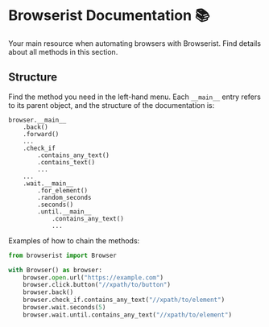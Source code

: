 # Browserist Documentation 📚
Your main resource when automating browsers with Browserist. Find details about all methods in this section.

## Structure
Find the method you need in the left-hand menu. Each `__main__` entry refers to its parent object, and the structure of the documentation is:

```text title="Structure"
browser.__main__
    .back()
    .forward()
    ...
    .check_if
        .contains_any_text()
        .contains_text()
        ...
    ...
    .wait.__main__
        .for_element()
        .random_seconds
        .seconds()
        .until.__main__
            .contains_any_text()
            ...
```

Examples of how to chain the methods:

```python linenums="1"
from browserist import Browser

with Browser() as browser:
    browser.open.url("https://example.com")
    browser.click.button("//xpath/to/button")
    browser.back()
    browser.check_if.contains_any_text("//xpath/to/element")
    browser.wait.seconds(5)
    browser.wait.until.contains_any_text("//xpath/to/element")
```
